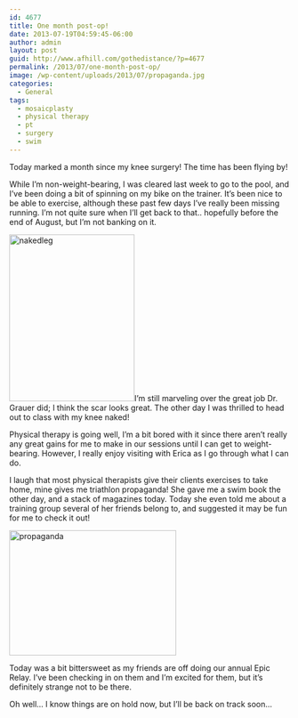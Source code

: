 ```yaml
---
id: 4677
title: One month post-op!
date: 2013-07-19T04:59:45-06:00
author: admin
layout: post
guid: http://www.afhill.com/gothedistance/?p=4677
permalink: /2013/07/one-month-post-op/
image: /wp-content/uploads/2013/07/propaganda.jpg
categories:
  - General
tags:
  - mosaicplasty
  - physical therapy
  - pt
  - surgery
  - swim
---
```

Today marked a month since my knee surgery! The time has been flying by!

While I&#8217;m non-weight-bearing, I was cleared last week to go to the pool, and I&#8217;ve been doing a bit of spinning on my bike on the trainer. It&#8217;s been nice to be able to exercise, although these past few days I&#8217;ve really been missing running. I&#8217;m not quite sure when I&#8217;ll get back to that.. hopefully before the end of August, but I&#8217;m not banking on it. 

[<img src="http://www.afhill.com/gothedistance/wp-content/uploads/2013/07/nakedleg-225x300.jpg" alt="nakedleg" width="225" height="300" class="alignright size-medium wp-image-4689" srcset="http://www.afhill.com/gothedistance/wp-content/uploads/2013/07/nakedleg-225x300.jpg 225w, http://www.afhill.com/gothedistance/wp-content/uploads/2013/07/nakedleg.jpg 720w" sizes="(max-width: 225px) 100vw, 225px" />](http://www.afhill.com/gothedistance/wp-content/uploads/2013/07/nakedleg.jpg)I&#8217;m still marveling over the great job Dr. Grauer did; I think the scar looks great. The other day I was thrilled to head out to class with my knee naked! 

Physical therapy is going well, I&#8217;m a bit bored with it since there aren&#8217;t really any great gains for me to make in our sessions until I can get to weight-bearing. However, I really enjoy visiting with Erica as I go through what I can do. 

I laugh that most physical therapists give their clients exercises to take home, mine gives me triathlon propaganda! She gave me a swim book the other day, and a stack of magazines today. Today she even told me about a training group several of her friends belong to, and suggested it may be fun for me to check it out! 

[<img src="http://www.afhill.com/gothedistance/wp-content/uploads/2013/07/propaganda-300x225.jpg" alt="propaganda" width="300" height="225" class="aligncenter size-medium wp-image-4690" srcset="http://www.afhill.com/gothedistance/wp-content/uploads/2013/07/propaganda-300x225.jpg 300w, http://www.afhill.com/gothedistance/wp-content/uploads/2013/07/propaganda.jpg 640w" sizes="(max-width: 300px) 100vw, 300px" />](http://www.afhill.com/gothedistance/wp-content/uploads/2013/07/propaganda.jpg)

Today was a bit bittersweet as my friends are off doing our annual Epic Relay. I&#8217;ve been checking in on them and I&#8217;m excited for them, but it&#8217;s definitely strange not to be there. 

Oh well&#8230; I know things are on hold now, but I&#8217;ll be back on track soon&#8230;